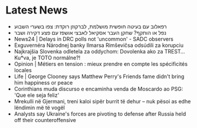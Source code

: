 # Latest News
-  רפאלוב עם בעיטה חופשית מושלמת, לברקוזן רוקדת: צפו בשערי השבוע
-  נפל או הותקף? שחקן העבר אסקיאל לאבצי אושפז עם פצע דקירה ושבר
-  News24 | Delays in DRC polls not 'uncommon' - SADC observers
-  Exguvernéra Národnej banky Ilmarsa Rimševičsa odsúdili za korupciu
-  Najkrajšia Slovenka odletela za oddychom: Dovolenka ako za TREST… Ku*va, je TOTO normálne?!
-  Opinion | Métiers en tension : mieux prendre en compte les spécificités locales
-  Life | George Clooney says Matthew Perry's Friends fame didn't bring him happiness or peace
-  Corinthians muda discurso e encaminha venda de Moscardo ao PSG: 'Que ele seja feliz'
-  Mrekulli në Gjermani, treni kaloi sipër burrit të dehur – nuk pësoi as edhe lëndimin më të vogël
-  Analysts say Ukraine&#039;s forces are pivoting to defense after Russia held off their counteroffensive
